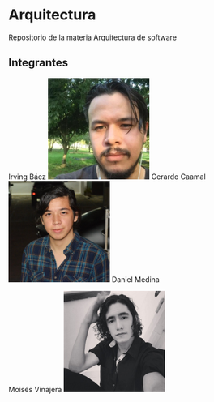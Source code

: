 # Arquitectura
Repositorio de la materia Arquitectura de software

## Integrantes

Irving Báez
<img src="https://github.com/MoisesVinajera/Arquitectura/blob/main/imagenes/Irving.jpg" width="200">
Gerardo Caamal
<img src="https://github.com/MoisesVinajera/Arquitectura/blob/main/imagenes/Caamal.jpeg" width="200">
Daniel Medina

Moisés Vinajera
<img src="https://github.com/MoisesVinajera/Arquitectura/blob/main/imagenes/Moises.png" width="200">

